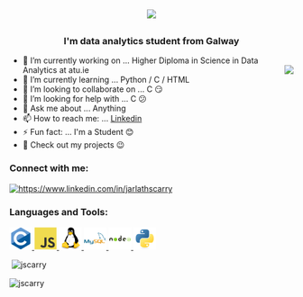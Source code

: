 <h1 align="center">
    <img src="https://readme-typing-svg.herokuapp.com/?font=Righteous&size=35&center=true&vCenter=true&width=500&height=70&duration=4000&lines=Hi+There!+👋;+Welcome+to+my+Github+page!;" />
</h1>

<h3 align="center">I'm data analytics student from Galway</h3>

- 🔭 I’m currently working on ... Higher Diploma in Science in Data Analytics at atu.ie <img align="right" src="https://visitor-badge.laobi.icu/badge?page_id=JScarry.JScarry" />
- 🌱 I’m currently learning ... Python / C / HTML
- 👯 I’m looking to collaborate on ... C :smirk:
- 🤔 I’m looking for help with ... C :confused:
- 💬 Ask me about ... Anything
- 📫 How to reach me: ... [Linkedin](https://www.linkedin.com/in/jarlathscarry)
- ⚡ Fun fact: ... I'm a Student :blush:
- 👋 Check out my projects  😉

<h3 align="left">Connect with me:</h3>
<p align="left">
<a href="https://linkedin.com/in/https://www.linkedin.com/in/jarlathscarry" target="blank"><img align="center" src="https://raw.githubusercontent.com/rahuldkjain/github-profile-readme-generator/master/src/images/icons/Social/linked-in-alt.svg" alt="https://www.linkedin.com/in/jarlathscarry" height="30" width="40" /></a>
</p>

<h3 align="left">Languages and Tools:</h3>
<p align="left"> <a href="https://www.cprogramming.com/" target="_blank" rel="noreferrer"> <img src="https://raw.githubusercontent.com/devicons/devicon/master/icons/c/c-original.svg" alt="c" width="40" height="40"/> </a> <a href="https://developer.mozilla.org/en-US/docs/Web/JavaScript" target="_blank" rel="noreferrer"> <img src="https://raw.githubusercontent.com/devicons/devicon/master/icons/javascript/javascript-original.svg" alt="javascript" width="40" height="40"/> </a> <a href="https://www.linux.org/" target="_blank" rel="noreferrer"> <img src="https://raw.githubusercontent.com/devicons/devicon/master/icons/linux/linux-original.svg" alt="linux" width="40" height="40"/> </a> <a href="https://www.mysql.com/" target="_blank" rel="noreferrer"> <img src="https://raw.githubusercontent.com/devicons/devicon/master/icons/mysql/mysql-original-wordmark.svg" alt="mysql" width="40" height="40"/> </a> <a href="https://nodejs.org" target="_blank" rel="noreferrer"> <img src="https://raw.githubusercontent.com/devicons/devicon/master/icons/nodejs/nodejs-original-wordmark.svg" alt="nodejs" width="40" height="40"/> </a> <a href="https://www.python.org" target="_blank" rel="noreferrer"> <img src="https://raw.githubusercontent.com/devicons/devicon/master/icons/python/python-original.svg" alt="python" width="40" height="40"/> </a> </p>

<p>&nbsp;<img align="center" src="https://github-readme-stats.vercel.app/api?username=jscarry&show_icons=true&locale=en" alt="jscarry" /></p>

<p><img align="center" src="https://github-readme-streak-stats.herokuapp.com/?user=jscarry&" alt="jscarry" /></p>

